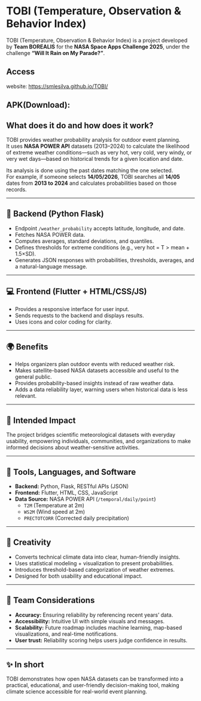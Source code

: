 # TOBI (Temperature, Observation & Behavior Index)

TOBI (Temperature, Observation & Behavior Index) is a project developed by **Team BOREALIS** for the **NASA Space Apps Challenge 2025**, under the challenge **“Will It Rain on My Parade?”**.

## Access

website: https://smlesilva.github.io/TOBI/

APK(Download): 
---

## What does it do and how does it work?

TOBI provides weather probability analysis for outdoor event planning.  
It uses **NASA POWER API** datasets (2013–2024) to calculate the likelihood of extreme weather conditions—such as very hot, very cold, very windy, or very wet days—based on historical trends for a given location and date.  

Its analysis is done using the past dates matching the one selected.  
For example, if someone selects **14/05/2026**, TOBI searches all **14/05** dates from **2013 to 2024** and calculates probabilities based on those records.

---

## 🧠 Backend (Python Flask)

- Endpoint `/weather_probability` accepts latitude, longitude, and date.  
- Fetches NASA POWER data.  
- Computes averages, standard deviations, and quantiles.  
- Defines thresholds for extreme conditions (e.g., very hot = T > mean + 1.5×SD).  
- Generates JSON responses with probabilities, thresholds, averages, and a natural-language message.

---

## 💻 Frontend (Flutter + HTML/CSS/JS)

- Provides a responsive interface for user input.  
- Sends requests to the backend and displays results.  
- Uses icons and color coding for clarity.

---

## 🌍 Benefits

- Helps organizers plan outdoor events with reduced weather risk.  
- Makes satellite-based NASA datasets accessible and useful to the general public.  
- Provides probability-based insights instead of raw weather data.  
- Adds a data reliability layer, warning users when historical data is less relevant.

---

## 🎯 Intended Impact

The project bridges scientific meteorological datasets with everyday usability, empowering individuals, communities, and organizations to make informed decisions about weather-sensitive activities.

---

## 🧰 Tools, Languages, and Software

- **Backend:** Python, Flask, RESTful APIs (JSON)  
- **Frontend:** Flutter, HTML, CSS, JavaScript  
- **Data Source:** NASA POWER API (`/temporal/daily/point`)
  - `T2M` (Temperature at 2m)  
  - `WS2M` (Wind speed at 2m)  
  - `PRECTOTCORR` (Corrected daily precipitation)

---

## 🎨 Creativity

- Converts technical climate data into clear, human-friendly insights.  
- Uses statistical modeling + visualization to present probabilities.  
- Introduces threshold-based categorization of weather extremes.  
- Designed for both usability and educational impact.

---

## 👥 Team Considerations

- **Accuracy:** Ensuring reliability by referencing recent years’ data.  
- **Accessibility:** Intuitive UI with simple visuals and messages.  
- **Scalability:** Future roadmap includes machine learning, map-based visualizations, and real-time notifications.  
- **User trust:** Reliability scoring helps users judge confidence in results.

---

## ✨ In short

TOBI demonstrates how open NASA datasets can be transformed into a practical, educational, and user-friendly decision-making tool, making climate science accessible for real-world event planning.

